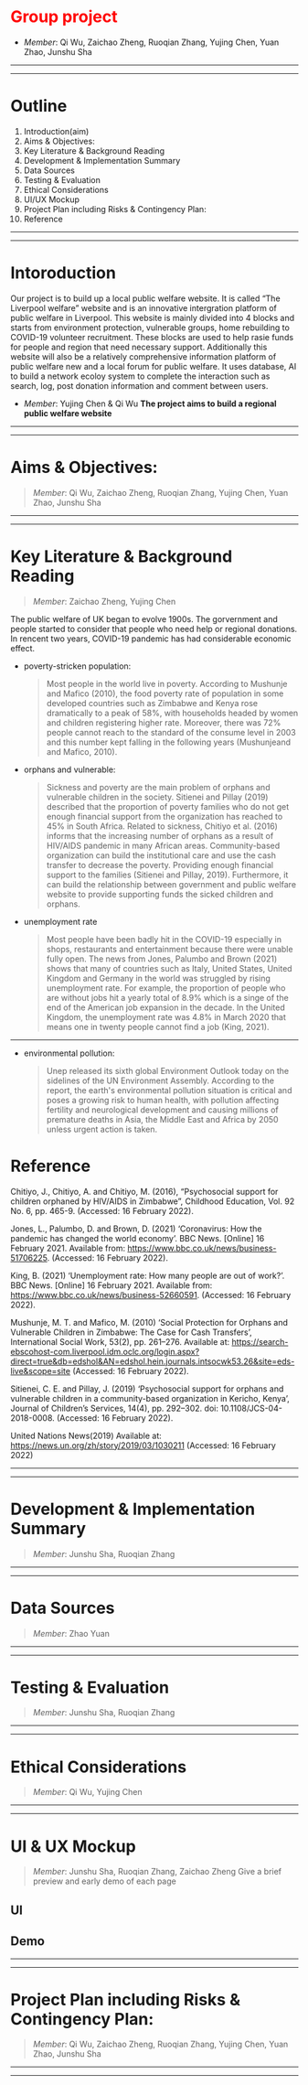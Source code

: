 
<!-- time: Fri. 10/02/2022  -->



# <span style = 'color:red'>Group project</span>
+ *Member*: Qi Wu, Zaichao Zheng, Ruoqian Zhang, Yujing Chen, Yuan Zhao, Junshu Sha

---
---

# Outline

1. Introduction(aim)
2. Aims & Objectives:
3. Key Literature & Background Reading
4. Development & Implementation Summary
5. Data Sources
6. Testing & Evaluation
7. Ethical Considerations
8. UI/UX Mockup
9. Project Plan including Risks & Contingency Plan:
10. Reference
---
---

# Intoroduction

Our project is to build up a local public welfare website. It is called “The Liverpool welfare” website and is an innovative intergration platform of public welfare in Liverpool. This website is mainly divided into 4 blocks and starts from environment protection, vulnerable groups, home rebuilding to COVID-19 volunteer recruitment. These blocks are used to help rasie funds for people and region that need necessary support. Additionally this website will also be a relatively comprehensive information platform of public welfare new and a local forum for public welfare. It uses database, AI to build a network ecoloy system to complete the interaction such as search, log, post donation information and comment between users. 
+ *Member*: Yujing Chen & Qi Wu 
**The project aims to build a regional public welfare website**

---
---

# Aims & Objectives:
> *Member*: Qi Wu, Zaichao Zheng, Ruoqian Zhang, Yujing Chen, Yuan Zhao, Junshu Sha
---
---

# Key Literature & Background Reading
> *Member*: Zaichao Zheng, Yujing Chen


The public welfare of UK began to evolve 1900s. The gorvernment and people started to consider that people who need help or regional donations. In rencent two years, COVID-19 pandemic has had considerable economic effect. 
+ poverty-stricken population:
    > Most people in the world live in poverty. According to Mushunje and Mafico (2010), the food poverty rate of population in some developed countries such as Zimbabwe and Kenya rose dramatically to a peak of 58%, with households headed by women and children registering higher rate. Moreover, there was 72% people cannot reach to the standard of the consume level in 2003 and this number kept falling in the following years (Mushunjeand and Mafico, 2010). 

+ orphans and vulnerable:
    > Sickness and poverty are the main problem of orphans and vulnerable children in the society. Sitienei and Pillay (2019) described that the proportion of poverty families who do not get enough financial support from the organization has reached to 45% in South Africa. Related to sickness, Chitiyo et al. (2016) informs that the increasing number of orphans as a result of HIV/AIDS pandemic in many African areas. Community-based organization can build the institutional care and use the cash transfer to decrease the poverty. Providing enough financial support to the families (Sitienei and Pillay, 2019). Furthermore, it can build the relationship between government and public welfare website to provide supporting funds the sicked children and orphans.   

+ unemployment rate
    > Most people have been badly hit in the COVID-19 especially in shops, restaurants and entertainment because there were unable fully open. The news from Jones, Palumbo and Brown (2021) shows that many of countries such as Italy, United States, United Kingdom and Germany in the world was struggled by rising unemployment rate. For example, the proportion of people who are without jobs hit a yearly total of 8.9% which is a singe of the end of the American job expansion in the decade. In the United Kingdom, the unemployment rate was 4.8% in March 2020 that means one in twenty people cannot find a job (King, 2021). 

---

+ environmental pollution:
    >Unep released its sixth global Environment Outlook today on the sidelines of the UN Environment Assembly.  According to the report, the earth's environmental pollution situation is critical and poses a growing risk to human health, with pollution affecting fertility and neurological development and causing millions of premature deaths in Asia, the Middle East and Africa by 2050 unless urgent action is taken.   

# Reference

Chitiyo, J., Chitiyo, A. and Chitiyo, M. (2016), “Psychosocial support for children orphaned by HIV/AIDS in Zimbabwe”, Childhood Education, Vol. 92 No. 6, pp. 465-9. (Accessed: 16 February 2022). 

 

Jones, L., Palumbo, D. and Brown, D. (2021) ‘Coronavirus: How the pandemic has changed the world economy’. BBC News. [Online] 16 February 2021. Available from: https://www.bbc.co.uk/news/business-51706225. (Accessed: 16 February 2022). 

 

King, B. (2021) ‘Unemployment rate: How many people are out of work?’. BBC News. [Online] 16 February 2021. Available from: https://www.bbc.co.uk/news/business-52660591. (Accessed: 16 February 2022). 

 

Mushunje, M. T. and Mafico, M. (2010) ‘Social Protection for Orphans and Vulnerable Children in Zimbabwe: The Case for Cash Transfers’, International Social Work, 53(2), pp. 261–276. Available at: https://search-ebscohost-com.liverpool.idm.oclc.org/login.aspx?direct=true&db=edshol&AN=edshol.hein.journals.intsocwk53.26&site=eds-live&scope=site (Accessed: 16 February 2022). 

 

Sitienei, C. E. and Pillay, J. (2019) ‘Psychosocial support for orphans and vulnerable children in a community-based organization in Kericho, Kenya’, Journal of Children’s Services, 14(4), pp. 292–302. doi: 10.1108/JCS-04-2018-0008. (Accessed: 16 February 2022). 

 

United Nations News(2019) Available at: https://news.un.org/zh/story/2019/03/1030211 (Accessed: 16 February 2022) 

---
---
# Development & Implementation Summary
> *Member*: Junshu Sha, Ruoqian Zhang
<!-- # Function 

**Mainly introduces the specific functions and affiliated components of the website**

+ Function web 
> Home page
> Environment Friendly
> Apartment donation
> Social contribution
> Contact us
> About us
> News
> Study platform
> ADs

+ Components
> Searching engine
> Database

---
--- -->

<!-- # Framework
The framework will be decided in Week4
+ Front end:
  + React
  + Vue
  + bootstrap

+ Back end: **We use python as back end and python version is default as 3.7 and later**
  + Django
  + Flask -->


---
---

# Data Sources
> *Member*: Zhao Yuan

---
---

# Testing & Evaluation
> *Member*: Junshu Sha, Ruoqian Zhang
---
---
# Ethical Considerations
> *Member*: Qi Wu, Yujing Chen


---
---
# UI & UX Mockup
> *Member*: Junshu Sha, Ruoqian Zhang, Zaichao Zheng
Give a brief preview and early demo of each page

## UI


## Demo

---
---
# Project Plan including Risks & Contingency Plan:
> *Member*: Qi Wu, Zaichao Zheng, Ruoqian Zhang, Yujing Chen, Yuan Zhao, Junshu Sha

---
---


